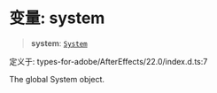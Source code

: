 # 变量: system

> **system**: [`System`](../classes/System.md)

定义于: types-for-adobe/AfterEffects/22.0/index.d.ts:7

The global System object.

